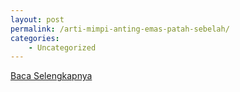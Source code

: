 ```yaml
---
layout: post
permalink: /arti-mimpi-anting-emas-patah-sebelah/
categories:
    - Uncategorized
---
```


[Baca Selengkapnya](/10)
